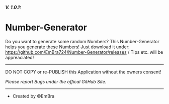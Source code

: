 **_V. 1.0.1:_**

# Number-Generator

Do you want to generate some random Numbers? This Number-Generator helps you generate these Numbers! Just download it under: https://github.com/EmBra724/Number-Generator/releases / Tips etc. will be appreaciated!

----------------------------------------------------------------------------------------------------------------------------------------------------------------

DO NOT COPY or re-PUBLISH this Application without the owners consent!

_Please report Bugs under the offical GitHub Site._

----------------------------------------------------------------------------------------------------------------------------------------------------------------

- Created by ©️EmBra
